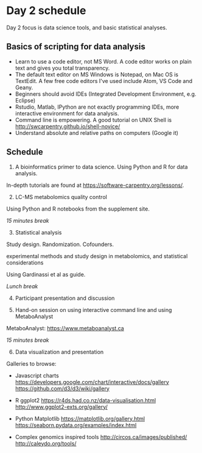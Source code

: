 # Day 2 schedule

Day 2 focus is data science tools, and basic statistical analyses.

## Basics of scripting for data analysis

* Learn to use a code editor, not MS Word. A code editor works on plain text and gives you total transparency.
* The default text editor on MS Windows is Notepad, on Mac OS is TextEdit. A few free code editors I've used include Atom, VS Code and Geany.
* Beginners should avoid IDEs (Integrated Development Environment, e.g. Eclipse)
* Rstudio, Matlab, IPython are not exactly programming IDEs, more interactive environment for data analysis.
* Command line is empowering. A good tutorial on UNIX Shell is http://swcarpentry.github.io/shell-novice/
* Understand absolute and relative paths on computers (Google it)


## Schedule

1. A bioinformatics primer to data science. Using Python and R for data analysis.

In-depth tutorials are found at https://software-carpentry.org/lessons/.

2. LC-MS metabolomics quality control

Using Python and R notebooks from the supplement site.


*15 minutes break*


3. Statistical analysis

Study design. Randomization. Cofounders.

experimental methods and study design in metabolomics, and statistical considerations

Using Gardinassi et al as guide.


*Lunch break*


4. Participant presentation and discussion



5. Hand-on session on using interactive command line and using MetaboAnalyst

MetaboAnalyst: https://www.metaboanalyst.ca


*15 minutes break*


6. Data visualization and presentation

Galleries to browse:

- Javascript charts
https://developers.google.com/chart/interactive/docs/gallery
https://github.com/d3/d3/wiki/gallery

- R ggplot2
https://r4ds.had.co.nz/data-visualisation.html
http://www.ggplot2-exts.org/gallery/

- Python Matplotlib
https://matplotlib.org/gallery.html
https://seaborn.pydata.org/examples/index.html

- Complex genomics inspired tools
http://circos.ca/images/published/
http://caleydo.org/tools/
